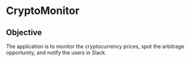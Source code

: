 # CryptoMonitor

## Objective

The application is to monitor the cryptocurrency prices, spot the arbitrage
opportunity, and notify the users in Slack.